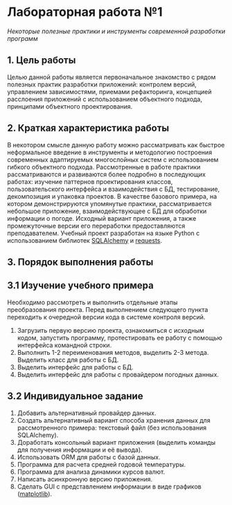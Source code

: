 # Лабораторная работа №1
*‌Некоторые полезные практики и инструменты современной разработки программ*

## 1. Цель работы
Целью данной работы является первоначальное знакомство с рядом полезных практик разработки приложений: контролем версий, управлением зависимостями, приемами рефакторинга, концепцией расслоения приложений с использованием объектного подхода, принципами объектного проектирования.

## 2. Краткая характеристика работы
В некотором смысле данную работу можно рассматривать как быстрое неформальное введение в инструменты и методологию построения современных адаптируемых многослойных систем с использованием гибкого объектного подхода. Рассмотренные в работе практики рассматриваются и развиваются более подробно в последующих работах: изучение паттернов проектирования классов, пользовательского интерфейса и взаимодействия с БД, тестирование, декомпозиция и упаковка проектов. В качестве базового примера, на котором демонстрируются упомянутые практики, рассматривается небольшое приложение, взаимодействующее с БД для обработки информации о погоде. Исходный вариант приложения, а также промежуточные версии его переработки предоставляются преподавателем. Учебный проект разработан на языке Python с использованием библиотек [SQLAlchemy](https://www.sqlalchemy.org) и [requests](https://requests.readthedocs.io).

## 3. Порядок выполнения работы

## 3.1 Изучение учебного примера
Необходимо рассмотреть и выполнить отдельные этапы преобразования проекта. Перед выполнением следующего пункта переходить к очередной версии кода в системе контроля версий.

1. Загрузить первую версию проекта, ознакомиться с исходным кодом, запустить программу, протестировать ее работу с помощью интерфейса командной строки.
2. Выполнить 1-2 переименования методов, выделить 2-3 метода. Выделить класс для работы с БД.
3. Выделить интерфейс для работы с БД.
4. Выделить интерфейс для работы с провайдером погодных данных.


## 3.2 Индивидуальное задание
1. Добавить альтернативный провайдер данных.
2. Создать альтернативный вариант способа хранения данных для рассмотренного примера: текстовый файл (без использования SQLAlchemy).
3. Доработать консольный вариант приложения (выделить команды для получения информации и её вывода).
4. Использовать ORM для работы с базой данных.
5. Программа для расчета средней годовой температуры.
6. Программа для анализа динамики курсов валют.
7. Написать асинхронную версию приложения.
8. Сделать GUI с представлением информации в виде графиков ([matplotlib](https://matplotlib.org)).
